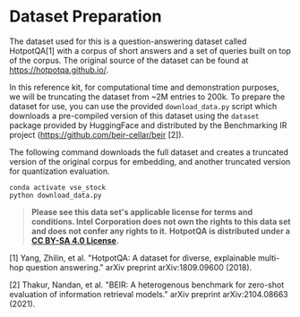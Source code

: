 # Dataset Preparation

The dataset used for this is a question-answering dataset called HotpotQA[1] with a corpus of short answers and a set of queries built on top of the corpus.  The original source of the dataset can be found at https://hotpotqa.github.io/.

In this reference kit, for computational time and demonstration purposes, we will be truncating the dataset from ~2M entries to 200k.  To prepare the dataset for use, you can use the provided `download_data.py` script which downloads a pre-compiled version of this dataset using the `dataset` package provided by HuggingFace and distributed by the Benchmarking IR project (https://github.com/beir-cellar/beir [2]).

The following command downloads the full dataset and creates a truncated version of the original corpus for embedding, and another truncated version for quantization evaluation.

```shell
conda activate vse_stock
python download_data.py
```

> **Please see this data set's applicable license for terms and conditions. Intel Corporation does not own the rights to this data set and does not confer any rights to it.**
> **HotpotQA is distributed under a [CC BY-SA 4.0 License](https://creativecommons.org/licenses/by-sa/4.0/).**

[1] Yang, Zhilin, et al. "HotpotQA: A dataset for diverse, explainable multi-hop question answering." arXiv preprint arXiv:1809.09600 (2018).

[2] Thakur, Nandan, et al. "BEIR: A heterogenous benchmark for zero-shot evaluation of information retrieval models." arXiv preprint arXiv:2104.08663 (2021).
